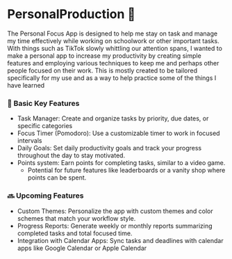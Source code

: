 # PersonalProduction 🎯
The Personal Focus App is designed to help me stay on task and manage my time effectively while working on schoolwork or other important tasks. With things such as TikTok slowly whittling our attention spans, I wanted to make a personal app to increase my productivity by creating simple features and employing various techniques to keep me and perhaps other people focused on their work. This is mostly created to be tailored specifically for my use and as a way to help practice some of the things I have learned

### 🔑 Basic Key Features  
- Task Manager: Create and organize tasks by priority, due dates, or specific categories  
- Focus Timer (Pomodoro): Use a customizable timer to work in focused intervals  
- Daily Goals: Set daily productivity goals and track your progress throughout the day to stay motivated.  
- Points system: Earn points for completing tasks, similar to a video game.  
  - Potential for future features like leaderboards or a vanity shop where points can be spent.  
### 🔜 Upcoming Features
- Custom Themes: Personalize the app with custom themes and color schemes that match your workflow style.  
- Progress Reports: Generate weekly or monthly reports summarizing completed tasks and total focused time.  
- Integration with Calendar Apps: Sync tasks and deadlines with calendar apps like Google Calendar or Apple Calendar 
